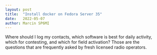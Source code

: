 ```yaml
---
layout: post
title:  "Install docker on Fedora Server 35"
date:   2022-05-07
author: Marcin SP6MI
---
```

Where should I log my contacts, which software is best for daily activity, which for contesting, and which for field activation?
Those are the questions that are frequently asked by fresh licensed radio operators.
